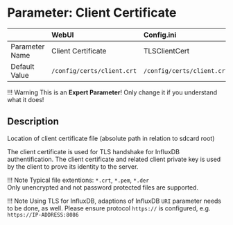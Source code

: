 # Parameter: Client Certificate

|                   | WebUI               | Config.ini
|:---               |:---                 |:----
| Parameter Name    | Client Certificate  | TLSClientCert
| Default Value     | `/config/certs/client.crt` | `/config/certs/client.crt`


!!! Warning
    This is an **Expert Parameter**! Only change it if you understand what it does!


## Description

Location of client certificate file (absolute path in relation to sdcard root)


The client certificate is used for TLS handshake for InfluxDB authentification. The client certificate and 
related client private key is used by the client to prove its identity to the server.

!!! Note
    Typical file extentions: `*.crt`, `*.pem`, `*.der`<br>
    Only unencrypted and not password protected files are supported.


!!! Note
    Using TLS for InfluxDB, adaptions of InfluxDB `URI` parameter needs to be done, as well.  Please ensure 
    protocol `https://` is configured, e.g. `https://IP-ADDRESS:8086`
